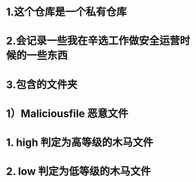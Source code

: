 # 1.这个仓库是一个私有仓库
# 2.会记录一些我在辛选工作做安全运营时候的一些东西
# 3.包含的文件夹
#       1）Maliciousfile 恶意文件
#           1. high 判定为高等级的木马文件
#           2. low  判定为低等级的木马文件

